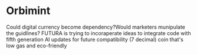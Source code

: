 # Orbimint
Could digital currency become dependency?Would marketers munipulate the guidlines? FUTURA is trying to incoraperate ideas to integrate code with fifth generation AI updates for future compatibility (7 decimal) coin that's low gas and eco-friendly       
